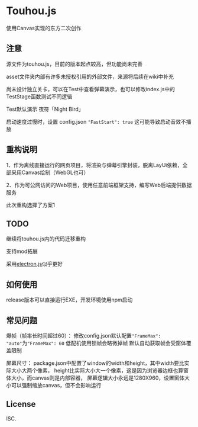 # Touhou.js
使用Canvas实现的东方二次创作

## 注意
源文件为touhou.js，目前的版本起点较高，但功能尚未完善

asset文件夹内部有许多未授权引用的外部文件，来源将后续在wiki中补充

尚未设计独立关卡，可以在Test中查看弹幕演示，也可以修改index.js中的TestStage函数测试不同逻辑

Test默认演示 夜符「Night Bird」

启动速度过慢时，设置 config.json `"FastStart": true`
这可能导致启动音效不播放

## 重构说明
1、作为离线直接运行的网页项目，将渲染与弹幕引擎封装，脱离LayUi依赖，全部采用Canvas绘制（WebGL也可）

2、作为可公网访问的Web项目，使用任意前端框架支持，编写Web后端提供数据服务

此次重构选择了方案1

## TODO
继续将touhou.js内的代码迁移重构

支持mod拓展

采用[electron.js](https://www.electronjs.org/docs)似乎更好

## 如何使用
release版本可以直接运行EXE，开发环境使用npm启动

## 常见问题
爆帧（帧率长时间超过60）：
修改config.json默认配置`"FrameMax": "auto"`为`"FrameMax": 60`
低配机使用锁帧会略微掉帧
默认自动获取帧会受窗体覆盖限制

屏幕尺寸：
package.json中配置了window的width和height，其中width要比实际大小大两个像素，
height比实际大小大一个像素，这是因为浏览器边框也算窗体大小，而canvas则是内部容器，
屏幕逻辑大小永远是1280X960，设置窗体大小可以强制缩放canvas，但不会影响运行

## License

ISC.
